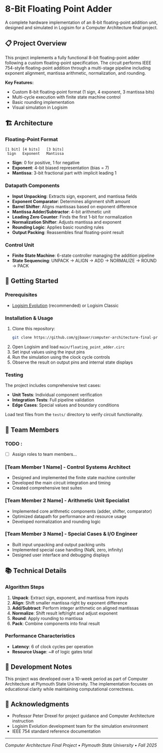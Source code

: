 # 8-Bit Floating Point Adder

A complete hardware implementation of an 8-bit floating-point addition unit, designed and simulated in Logisim for a Computer Architecture final project.

## 📋 Project Overview

This project implements a fully functional 8-bit floating-point adder following a custom floating-point specification. The circuit performs IEEE 754-style floating-point addition through a multi-stage pipeline including exponent alignment, mantissa arithmetic, normalization, and rounding.

**Key Features:**
- Custom 8-bit floating-point format (1 sign, 4 exponent, 3 mantissa bits)
- Multi-cycle execution with finite state machine control
- Basic rounding implementation
- Visual simulation in Logisim
<!-- Support for special cases (zero, infinity, NaN) -->

## 🏗️ Architecture

### Floating-Point Format
```
[1 bit] [4 bits]   [3 bits]
 Sign   Exponent   Mantissa
```
- **Sign**: 0 for positive, 1 for negative
- **Exponent**: 4-bit biased representation (bias = 7)
- **Mantissa**: 3-bit fractional part with implicit leading 1

### Datapath Components
- **Input Unpacking**: Extracts sign, exponent, and mantissa fields
- **Exponent Comparator**: Determines alignment shift amount
- **Barrel Shifter**: Aligns mantissas based on exponent difference
- **Mantissa Adder/Subtractor**: 4-bit arithmetic unit
- **Leading Zero Counter**: Finds the first 1-bit for normalization
- **Normalization Shifter**: Adjusts mantissa and exponent
- **Rounding Logic**: Applies basic rounding rules
- **Output Packing**: Reassembles final floating-point result

### Control Unit
- **Finite State Machine**: 6-state controller managing the addition pipeline
- **State Sequencing**: UNPACK → ALIGN → ADD → NORMALIZE → ROUND → PACK

## 🚀 Getting Started

### Prerequisites
- [Logisim Evolution](https://github.com/logisim-evolution/logisim-evolution) (recommended) or Logisim Classic

### Installation & Usage
1. Clone this repository:
   ```sh
   git clone https://github.com/gjbauer/computer-architecture-final-project.git
   ```
2. Open Logisim and load `main/floating_point_adder.circ`
3. Set input values using the input pins
4. Run the simulation using the clock cycle controls
5. Observe the result on output pins and internal state displays

### Testing
The project includes comprehensive test cases:
- **Unit Tests**: Individual component verification
- **Integration Tests**: Full pipeline validation
- **Edge Cases**: Special values and boundary conditions

Load test files from the `tests/` directory to verify circuit functionality.

## 👥 Team Members

### TODO :
- [ ] Assign roles to team members...

### [Team Member 1 Name] - **Control Systems Architect**
- Designed and implemented the finite state machine controller
- Developed the main circuit integration and timing
- Created comprehensive test suites

### [Team Member 2 Name] - **Arithmetic Unit Specialist** 
- Implemented core arithmetic components (adder, shifter, comparator)
- Optimized datapath for performance and resource usage
- Developed normalization and rounding logic

### [Team Member 3 Name] - **Special Cases & I/O Engineer**
- Built input unpacking and output packing units
- Implemented special case handling (NaN, zero, infinity)
- Designed user interface and debugging displays

## 📚 Technical Details

### Algorithm Steps
1. **Unpack**: Extract sign, exponent, and mantissa from inputs
2. **Align**: Shift smaller mantissa right by exponent difference
3. **Add/Subtract**: Perform integer arithmetic on aligned mantissas
4. **Normalize**: Shift result left/right and adjust exponent
5. **Round**: Apply rounding to mantissa
6. **Pack**: Combine components into final result

### Performance Characteristics
- **Latency**: 6 of clock cycles per operation
- **Resource Usage**: ~# of logic gates total

## 🔧 Development Notes

This project was developed over a 10-week period as part of Computer Architecture at Plymouth State University. The implementation focuses on educational clarity while maintaining computational correctness.

<!--### Challenges Overcome
 - --> 

## 🙏 Acknowledgments

- Professor Peter Drexel for project guidance and Computer Architecture instruction
- Logisim Evolution development team for the simulation environment
- IEEE 754 standard reference documentation

---

*Computer Architecture Final Project • Plymouth State University • Fall 2025*
